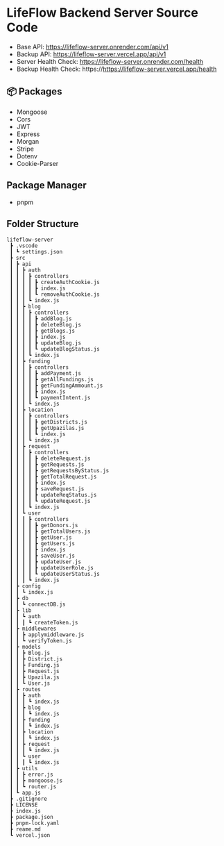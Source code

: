 # LifeFlow Backend Server Source Code

- Base API: https://lifeflow-server.onrender.com/api/v1
- Backup API: https://lifeflow-server.vercel.app/api/v1
- Server Health Check: https://lifeflow-server.onrender.com/health
- Backup Health Check: https://https://lifeflow-server.vercel.app/health

## 📦 Packages
- Mongoose
- Cors
- JWT
- Express
- Morgan
- Stripe
- Dotenv
- Cookie-Parser

## **Package Manager**

- pnpm

## Folder Structure

```
lifeflow-server
 ┣ .vscode
 ┃ ┗ settings.json
 ┣ src
 ┃ ┣ api
 ┃ ┃ ┣ auth
 ┃ ┃ ┃ ┣ controllers
 ┃ ┃ ┃ ┃ ┣ createAuthCookie.js
 ┃ ┃ ┃ ┃ ┣ index.js
 ┃ ┃ ┃ ┃ ┗ removeAuthCookie.js
 ┃ ┃ ┃ ┗ index.js
 ┃ ┃ ┣ blog
 ┃ ┃ ┃ ┣ controllers
 ┃ ┃ ┃ ┃ ┣ addBlog.js
 ┃ ┃ ┃ ┃ ┣ deleteBlog.js
 ┃ ┃ ┃ ┃ ┣ getBlogs.js
 ┃ ┃ ┃ ┃ ┣ index.js
 ┃ ┃ ┃ ┃ ┣ updateBlog.js
 ┃ ┃ ┃ ┃ ┗ updateBlogStatus.js
 ┃ ┃ ┃ ┗ index.js
 ┃ ┃ ┣ funding
 ┃ ┃ ┃ ┣ controllers
 ┃ ┃ ┃ ┃ ┣ addPayment.js
 ┃ ┃ ┃ ┃ ┣ getAllFundings.js
 ┃ ┃ ┃ ┃ ┣ getFundingAmmount.js
 ┃ ┃ ┃ ┃ ┣ index.js
 ┃ ┃ ┃ ┃ ┗ paymentIntent.js
 ┃ ┃ ┃ ┗ index.js
 ┃ ┃ ┣ location
 ┃ ┃ ┃ ┣ controllers
 ┃ ┃ ┃ ┃ ┣ getDistricts.js
 ┃ ┃ ┃ ┃ ┣ getUpazilas.js
 ┃ ┃ ┃ ┃ ┗ index.js
 ┃ ┃ ┃ ┗ index.js
 ┃ ┃ ┣ request
 ┃ ┃ ┃ ┣ controllers
 ┃ ┃ ┃ ┃ ┣ deleteRequest.js
 ┃ ┃ ┃ ┃ ┣ getRequests.js
 ┃ ┃ ┃ ┃ ┣ getRequestsByStatus.js
 ┃ ┃ ┃ ┃ ┣ getTotalRequest.js
 ┃ ┃ ┃ ┃ ┣ index.js
 ┃ ┃ ┃ ┃ ┣ saveRequest.js
 ┃ ┃ ┃ ┃ ┣ updateReqStatus.js
 ┃ ┃ ┃ ┃ ┗ updateRequest.js
 ┃ ┃ ┃ ┗ index.js
 ┃ ┃ ┗ user
 ┃ ┃ ┃ ┣ controllers
 ┃ ┃ ┃ ┃ ┣ getDonors.js
 ┃ ┃ ┃ ┃ ┣ getTotalUsers.js
 ┃ ┃ ┃ ┃ ┣ getUser.js
 ┃ ┃ ┃ ┃ ┣ getUsers.js
 ┃ ┃ ┃ ┃ ┣ index.js
 ┃ ┃ ┃ ┃ ┣ saveUser.js
 ┃ ┃ ┃ ┃ ┣ updateUser.js
 ┃ ┃ ┃ ┃ ┣ updateUserRole.js
 ┃ ┃ ┃ ┃ ┗ updateUserStatus.js
 ┃ ┃ ┃ ┗ index.js
 ┃ ┣ config
 ┃ ┃ ┗ index.js
 ┃ ┣ db
 ┃ ┃ ┗ connectDB.js
 ┃ ┣ lib
 ┃ ┃ ┗ auth
 ┃ ┃ ┃ ┗ createToken.js
 ┃ ┣ middlewares
 ┃ ┃ ┣ applymiddleware.js
 ┃ ┃ ┗ verifyToken.js
 ┃ ┣ models
 ┃ ┃ ┣ Blog.js
 ┃ ┃ ┣ District.js
 ┃ ┃ ┣ Funding.js
 ┃ ┃ ┣ Request.js
 ┃ ┃ ┣ Upazila.js
 ┃ ┃ ┗ User.js
 ┃ ┣ routes
 ┃ ┃ ┣ auth
 ┃ ┃ ┃ ┗ index.js
 ┃ ┃ ┣ blog
 ┃ ┃ ┃ ┗ index.js
 ┃ ┃ ┣ funding
 ┃ ┃ ┃ ┗ index.js
 ┃ ┃ ┣ location
 ┃ ┃ ┃ ┗ index.js
 ┃ ┃ ┣ request
 ┃ ┃ ┃ ┗ index.js
 ┃ ┃ ┗ user
 ┃ ┃ ┃ ┗ index.js
 ┃ ┣ utils
 ┃ ┃ ┣ error.js
 ┃ ┃ ┣ mongoose.js
 ┃ ┃ ┗ router.js
 ┃ ┗ app.js
 ┣ .gitignore
 ┣ LICENSE
 ┣ index.js
 ┣ package.json
 ┣ pnpm-lock.yaml
 ┣ reame.md
 ┗ vercel.json
```
